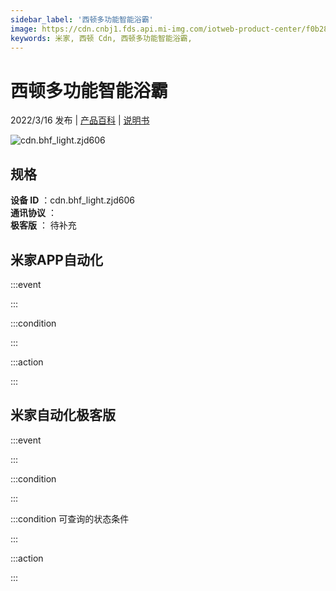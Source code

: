 ```yaml
---
sidebar_label: '西顿多功能智能浴霸'
image: https://cdn.cnbj1.fds.api.mi-img.com/iotweb-product-center/f0b284f893b025ab3ea7f825989fa1f6_1636941214928.png?GalaxyAccessKeyId=AKVGLQWBOVIRQ3XLEW&Expires=9223372036854775807&Signature=k8/2xOMpydlt/mvUdsuP0ICYKjY=
keywords: 米家, 西顿 Cdn, 西顿多功能智能浴霸, 
---
```

# 西顿多功能智能浴霸

2022/3/16 发布 | [产品百科](https://home.mi.com/webapp/content/baike/product/index.html?model=cdn.bhf_light.zjd606/) | [说明书](https://home.mi.com/views/introduction.html?model=cdn.bhf_light.zjd606&region=cn)

![cdn.bhf_light.zjd606](https://cdn.cnbj1.fds.api.mi-img.com/iotweb-product-center/f0b284f893b025ab3ea7f825989fa1f6_1636941214928.png?GalaxyAccessKeyId=AKVGLQWBOVIRQ3XLEW&Expires=9223372036854775807&Signature=k8/2xOMpydlt/mvUdsuP0ICYKjY=)

## 规格  
> 
**设备 ID** ：cdn.bhf_light.zjd606  
**通讯协议** ：  
**极客版**  ： 待补充 


## 米家APP自动化  

:::event  

:::

:::condition  

:::

:::action   

:::

## 米家自动化极客版  

:::event  

:::

:::condition  

:::

:::condition 可查询的状态条件  

:::

:::action  

:::

        
